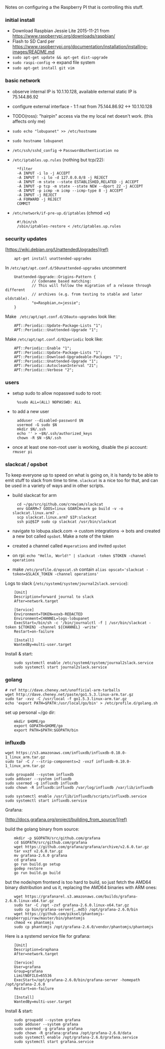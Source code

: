 Notes on configuring a the Raspberry PI that is controlling this stuff.

### initial install

- Download Raspbian Jessie Lite 2015-11-21 from https://www.raspberrypi.org/downloads/raspbian/
- Flash to SD Card per https://www.raspberrypi.org/documentation/installation/installing-images/README.md
- `sudo apt-get update && apt-get dist-upgrade`
- `sudo raspi-config` -> expand file system
- `sudo apt-get install git vim`

### basic network

- observe internal IP is 10.1.10.128, available external static IP is 75.144.86.92
- configure external interface - 1:1 nat from 75.144.86.92 <-> 10.1.10.128
- TODO(ross): "hairpin" access via the my local net doesn't work. (this affects only me)
- `sudo echo "lobupanet" >> /etc/hostname`
- `sudo hostname lobupanet`
- `/etc/ssh/sshd_config` -> `PasswordAuthentication no`

- `/etc/iptables.up.rules` (nothing but tcp/22):
   
        *filter
        -A INPUT -i lo -j ACCEPT
        -A INPUT ! -i lo -d 127.0.0.0/8 -j REJECT
        -A INPUT -m state --state ESTABLISHED,RELATED -j ACCEPT
        -A INPUT -p tcp -m state --state NEW --dport 22 -j ACCEPT
        -A INPUT -p icmp -m icmp --icmp-type 8 -j ACCEPT
        -A INPUT -j REJECT
        -A FORWARD -j REJECT
        COMMIT

- `/etc/network/if-pre-up.d/iptables` (chmod +x)

        #!/bin/sh
        /sbin/iptables-restore < /etc/iptables.up.rules

### security updates

[https://wiki.debian.org/UnattendedUpgrades](ref)

        apt-get install unattended-upgrades

In ``/etc/apt/apt.conf.d/50unattended-upgrades`` uncomment 

        Unattended-Upgrade::Origins-Pattern {
                // Codename based matching:
                // This will follow the migration of a release through different
                // archives (e.g. from testing to stable and later oldstable).
                "o=Raspbian,n=jessie";
        }

Make ` /etc/apt/apt.conf.d/20auto-upgrades` look like:

        APT::Periodic::Update-Package-Lists "1";
        APT::Periodic::Unattended-Upgrade "1";

Make `/etc/apt/apt.conf.d/02periodic` look like:

        APT::Periodic::Enable "1";
        APT::Periodic::Update-Package-Lists "1";
        APT::Periodic::Download-Upgradeable-Packages "1";
        APT::Periodic::Unattended-Upgrade "1";
        APT::Periodic::AutocleanInterval "21";
        APT::Periodic::Verbose "2";

### users

- setup sudo to allow nopasswd sudo to root:

        %sudo ALL=(ALL) NOPASSWD: ALL

- to add a new user

        adduser --disabled-password $N
        usermod -G sudo $N
        mkdir $N/.ssh
        echo '' > ~$N/.ssh/authorized_keys
        chown -R $N ~$N/.ssh

- once at least one non-root user is working, disable the pi account:  `rmuser pi`

### slackcat / opsbot

To keep everyone up to speed on what is going on, it is handy to be able to emit stuff to slack
from time to time. `slackcat` is a nice too for that, and can be used in a variety of ways and in
other scripts.

- build slackcat for arm

        cd ~/go/src/github.com/crewjam/slackcat
        env GOARM=7 GOOS=linux GOARCH=arm go build -v -o slackcat.linux.arm7 .
        scp slackcat.linux.arm7 $IP:slackcat
        ssh pi@$IP sudo cp slackcat /usr/bin/slackcat

- navigate to lobupa.slack.com -> custom integrations -> bots and created a new bot called `opsbot`. Make a note of the token
- created a channel called `#operations` and invited `opsbot`
- on rpi: ``echo "Hello, World!" | slackcat -token $TOKEN -channel operations``
- make `/etc/profile.d/opscat.sh` contain `alias opscat='slackcat -token=$SLACK_TOKEN -channel operations'`

Logs to slack (`/etc/systemd/system/journal2slack.service`):

        [Unit]
        Description=forward journal to slack
        After=network.target

        [Service]
        Environment=TOKEN=xoxb-REDACTED
        Environment=CHANNEL=logs-lobupanet
        ExecStart=/bin/sh -c '/bin/journalctl -f | /usr/bin/slackcat -token ${TOKEN} -channel ${CHANNEL} -write'
        Restart=on-failure

        [Install]
        WantedBy=multi-user.target

Install & start:

        sudo systemctl enable /etc/systemd/system/journal2slack.service
        sudo systemctl start journal2slack.service


### golang

    # ref http://dave.cheney.net/unofficial-arm-tarballs
    wget http://dave.cheney.net/paste/go1.5.3.linux-arm.tar.gz
    sudo tar -xvz -C /usr/local -f go1.5.3.linux-arm.tar.gz
    echo 'export PATH=$PATH:/usr/local/go/bin' > /etc/profile.d/golang.sh

set up personal ~/go dir:

        mkdir $HOME/go
        export GOPATH=$HOME/go
        export PATH=$PATH:$GOPATH/bin

### influxdb

    wget https://s3.amazonaws.com/influxdb/influxdb-0.10.0-1_linux_arm.tar.gz
    sudo tar -C / --strip-components=2 -vxzf influxdb-0.10.0-1_linux_arm.tar.gz

    sudo groupadd --system influxdb
    sudo adduser --system influxdb
    sudo usermod -g influxdb influxdb
    sudo chown -R influxdb:influxdb /var/log/influxdb /var/lib/influxdb

    sudo systemctl enable /usr/lib/influxdb/scripts/influxdb.service
    sudo systemctl start influxdb.service

Grafana:

[http://docs.grafana.org/project/building_from_source/](ref)

build the golang binary from source:

        mkdir -p $GOPATH/src/github.com/grafana
        cd $GOPATH/src/github.com/grafana
        wget https://github.com/grafana/grafana/archive/v2.6.0.tar.gz
        tar vxzf v2.6.0.tar.gz
        mv grafana-2.6.0 grafana
        cd grafana
        go run build.go setup
        godep restore
        go run build.go build

but the node/npm frontend is too hard to build, so just fetch the AMD64 binary 
distribution and us it, replacing the AMD64 binaries with ARM ones:

        wget https://grafanarel.s3.amazonaws.com/builds/grafana-2.6.0.linux-x64.tar.gz
        sudo tar -C /opt -zxf grafana-2.6.0.linux-x64.tar.gz
        sudo cp bin/grafana-server{,.md5} /opt/grafana-2.6.0/bin
        wget https://github.com/piksel/phantomjs-raspberrypi/raw/master/bin/phantomjs
        chmod +x phantomjs
        sudo cp phantomjs /opt/grafana-2.6.0/vendor/phantomjs/phantomjs

Here is a systemd service file for grafana:

        [Unit]
        Description=Graphana
        After=network.target

        [Service]
        User=grafana
        Group=grafana
        LimitNOFILE=65536
        ExecStart=/opt/grafana-2.6.0/bin/grafana-server -homepath /opt/grafana-2.6.0
        Restart=on-failure

        [Install]
        WantedBy=multi-user.target

Install & start:

        sudo groupadd --system grafana
        sudo adduser --system grafana
        sudo usermod -g grafana grafana
        sudo chown -R grafana:grafana /opt/grafana-2.6.0/data
        sudo systemctl enable /opt/grafana-2.6.0/grafana.service
        sudo systemctl start grafana.service

